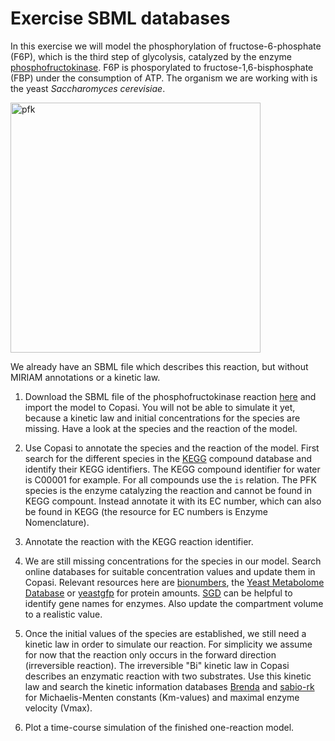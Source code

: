 # Exercise SBML databases

In this exercise we will model the phosphorylation of fructose-6-phosphate (F6P), which is the third step of glycolysis, catalyzed by the enzyme [phosphofructokinase](https://en.wikipedia.org/wiki/Glycolysis#Preparatory_phase). F6P is phosporylated to fructose-1,6-bisphosphate (FBP) under the consumption of ATP. The organism we are working with is the yeast *Saccharomyces cerevisiae*.

<img src="https://raw.githubusercontent.com/tbphu/Fachkurs_Bachelor_WS1617/master/sbml_databases/pfk.jpg" alt="pfk" width="400px">

We already have an SBML file which describes this reaction, but without MIRIAM annotations or a kinetic law. 

1. Download the SBML file of the phosphofructokinase reaction [here](https://raw.githubusercontent.com/tbphu/Fachkurs_Bachelor_WS1617/master/sbml_databases/phosphofructokinase.xml) and import the model to Copasi. You will not be able to simulate it yet, because a kinetic law and initial concentrations for the species are missing. Have a look at the species and the reaction of the model.

2. Use Copasi to annotate the species and the reaction of the model. First search for the different species in the [KEGG](http://www.genome.jp/kegg/) compound database and identify their KEGG identifiers. The KEGG compound identifier for water is C00001 for example. For all compounds use the `is` relation. The PFK species is the enzyme catalyzing the reaction and cannot be found in KEGG compount. Instead annotate it with its EC number, which can also be found in KEGG (the resource for EC numbers is Enzyme Nomenclature). 

3. Annotate the reaction with the KEGG reaction identifier.

4. We are still missing concentrations for the species in our model. Search online databases for suitable concentration values and update them in Copasi. Relevant resources here are [bionumbers](http://bionumbers.org), the [Yeast Metabolome Database](http://www.ymdb.ca/) or [yeastgfp](http://yeastgfp.yeastgenome.org/) for protein amounts. [SGD](http://yeastgenome.org) can be helpful to identify gene names for enzymes. Also update the compartment volume to a realistic value.

5. Once the initial values of the species are established, we still need a kinetic law in order to simulate our reaction. For simplicity we assume for now that the reaction only occurs in the forward direction (irreversible reaction). The irreversible "Bi" kinetic law in Copasi describes an enzymatic reaction with two substrates. Use this kinetic law and search the kinetic information databases [Brenda](http://www.brenda-enzymes.de) and [sabio-rk](http://sabio.villa-bosch.de/) for Michaelis-Menten constants (Km-values) and maximal enzyme velocity (Vmax).

6. Plot a time-course simulation of the finished one-reaction model.